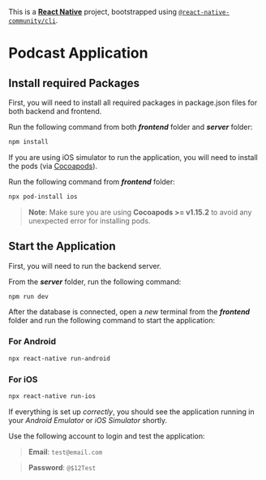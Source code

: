 This is a [**React Native**](https://reactnative.dev) project, bootstrapped using [`@react-native-community/cli`](https://github.com/react-native-community/cli).

# Podcast Application

## Install required Packages

First, you will need to install all required packages in package.json files for both backend and frontend.

Run the following command from both **_frontend_** folder and **_server_** folder:

```bash
npm install
```

If you are using iOS simulator to run the application, you will need to install the pods (via [Cocoapods](https://cocoapods.org/)).

Run the following command from **_frontend_** folder:

```bash
npx pod-install ios
```

> **Note**: Make sure you are using **Cocoapods >= v1.15.2** to avoid any unexpected error for installing pods.

## Start the Application

First, you will need to run the backend server.

From the **_server_** folder, run the following command:

```bash
npm run dev
```

After the database is connected, open a _new_ terminal from the **_frontend_** folder and run the following command to start the application:

### For Android

```bash
npx react-native run-android
```

### For iOS

```bash
npx react-native run-ios
```

If everything is set up _correctly_, you should see the application running in your _Android Emulator_ or _iOS Simulator_ shortly.

Use the following account to login and test the application:

> **Email**: `test@email.com`

> **Password**: `@$12Test`
